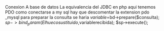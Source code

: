 Conexion A base de datos 
La equivalencia del JDBC en php aqui tenemos PDO 
como conectarse a my sql 
hay que descomentar la extension pdo _mysql
para preparar la consulta se haria 
$variable=$bd->prepare($consulta);
$sp->bind_param(El hueco sustituido ,$variablerecibida);
$sp->execute();